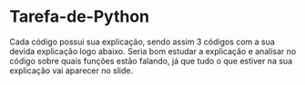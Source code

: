 # Tarefa-de-Python

Cada código possui sua explicação, sendo assim 3 códigos com a sua devida explicação logo abaixo. Seria bom estudar a explicação e analisar no código sobre quais funções estão falando, já que tudo o que estiver na sua explicação vai aparecer no slide.

